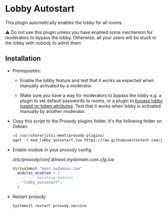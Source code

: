# Lobby Autostart

This plugin automatically enables the lobby for all rooms. 

:warning: Do not use this plugin unless you have enabled some mechanism for moderators to bypass the lobby. 
Otherwise, all your users will be stuck in 
the lobby with nobody to admit them.



## Installation
- Prerequisites:
  - Enable the lobby feature and test that it works as expected when manually activated by a moderator. 

  - Make sure you have a way for moderators to bypass the lobby e.g. a plugin to set default passwords to rooms, or a 
    plugin to [bypass lobby based on token attributes](../token_lobby_bypass/). Test that it works when lobby is 
    activated manually by another moderator.

  
- Copy this script to the Prosody plugins folder. It's the following folder on
  Debian 

   ```bash
   cd /usr/share/jitsi-meet/prosody-plugins/
   wget -O mod_lobby_autostart.lua https://raw.githubusercontent.com/jitsi-contrib/prosody-plugins/main/lobby_autostart/mod_lobby_autostart.lua
   ```
  
- Enable module in your prosody config.

  _/etc/prosody/conf.d/meet.mydomain.com.cfg.lua_

  ```lua
  VirtualHost "meet.mydomain.com"
    modules_enabled = {
      -- ... existing modules
      "lobby_autostart";
    }
  ```

- Restart prosody

  ```bash
  systemctl restart prosody.service
  ```
